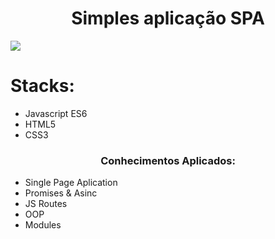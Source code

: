 <h1 align="center"> Simples aplicação SPA </h1>
<img  src="https://github.com/gugrando/JS-ROUTES-Projeto1/blob/main/readme/chrome-capture-2023-1-9.gif"/>
<h1 align="start"> Stacks: </h1>
<ul align="start"> 
  <li>Javascript ES6</li>
  <li>HTML5</li>
  <li>CSS3</li>
</ul>
<h3 align="center">Conhecimentos Aplicados:</h3>
<ul align="start"> 
  <li>Single Page Aplication</li>
  <li>Promises & Asinc</li>
  <li>JS Routes</li>
  <li>OOP</li>
  <li>Modules</li>
</ul>
